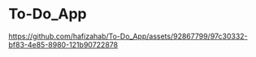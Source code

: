 # To-Do_App


https://github.com/hafizahab/To-Do_App/assets/92867799/97c30332-bf83-4e85-8980-121b90722878

